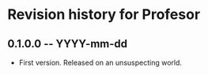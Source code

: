 # Revision history for Profesor

## 0.1.0.0 -- YYYY-mm-dd

* First version. Released on an unsuspecting world.
